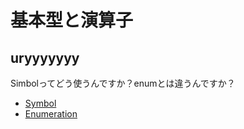 
# 基本型と演算子

## uryyyyyyy

Simbolってどう使うんですか？enumとは違うんですか？

* [Symbol](http://www.scala-lang.org/api/2.11.2/#scala.Symbol)
* [Enumeration](http://www.scala-lang.org/api/2.11.2/#scala.Enumeration)
